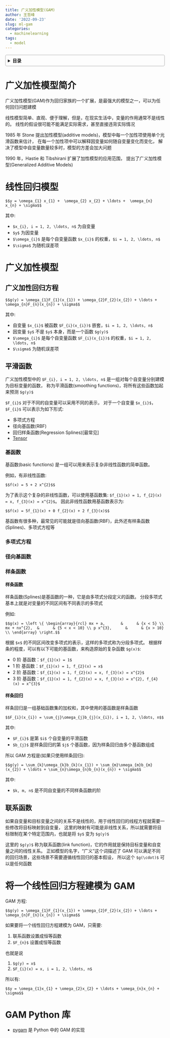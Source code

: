 ```yaml
---
title: 广义加性模型(GAM)
author: 王哲峰
date: '2022-09-23'
slug: ml-gam
categories:
  - machinelearning
tags:
  - model
---
```


<style>
details {
    border: 1px solid #aaa;
    border-radius: 4px;
    padding: .5em .5em 0;
}
summary {
    font-weight: bold;
    margin: -.5em -.5em 0;
    padding: .5em;
}
details[open] {
    padding: .5em;
}
details[open] summary {
    border-bottom: 1px solid #aaa;
    margin-bottom: .5em;
}
</style>

<details><summary>目录</summary><p>

- [广义加性模型简介](#广义加性模型简介)
- [线性回归模型](#线性回归模型)
- [广义加性模型](#广义加性模型)
  - [广义加性回归方程](#广义加性回归方程)
  - [平滑函数](#平滑函数)
    - [基函数](#基函数)
    - [多项式方程](#多项式方程)
    - [径向基函数](#径向基函数)
    - [样条函数](#样条函数)
      - [样条函数](#样条函数-1)
      - [样条回归](#样条回归)
  - [联系函数](#联系函数)
- [将一个线性回归方程建模为 GAM](#将一个线性回归方程建模为-gam)
- [GAM Python 库](#gam-python-库)
</p></details><p></p>

# 广义加性模型简介

广义加性模型(GAM)作为回归家族的一个扩展，是最强大的模型之一，可以为任何回归问题建模

线性模型简单、直观、便于理解，但是，在现实生活中，变量的作用通常不是线性的。
线性的假设很可能不能满足实际需求，甚至直接违背实际情况

1985 年 Stone 提出加性模型(additive models)，模型中每一个加性项使用单个光滑函数来估计，
在每一个加性项中可以解释因变量如何随自变量变化而变化，
解决了模型中自变量数量较多时，模型的方差会加大问题

1990 年，Hastie 和 Tibshirani 扩展了加性模型的应用范围，
提出了广义加性模型(Generalized Additive Models)

# 线性回归模型

`$$y = \omega_{1} x_{1} +  \omega_{2} x_{2} + \ldots +  \omega_{n} x_{n} + \sigma$$`

其中:

* `$x_{i}, i = 1, 2, \ldots, n$` 为自变量
* `$y$` 为因变量 
* `$\omega_{i}$` 是每个自变量函数 `$x_{i}$` 的权重，`$i = 1, 2, \ldots, n$`
* `$\sigma$` 为随机误差项

# 广义加性模型

## 广义加性回归方程

`$$g(y) = \omega_{1}F_{1}(x_{1}) + \omega_{2}F_{2}(x_{2}) + \ldots + \omega_{n}F_{n}(x_{n}) + \sigma$$`

其中:

* 自变量 `$x_{i}$` 被函数 `$F_{i}(x_{i})$` 嵌套，`$i = 1, 2, \ldots, n$`
* 因变量 `$y$` 不是 `$y$` 本身，而是一个函数 `$g(y)$`
* `$\omega_{i}$` 是每个自变量函数 `$F_{i}(x_{i})$` 的权重，`$i = 1, 2, \ldots, n$`
* `$\sigma$` 为随机误差项

## 平滑函数

广义加性模型中的 `$F_{i}, i = 1, 2, \ldots, n$` 是一组对每个自变量分别建模为目标变量的函数，
称为平滑函数(smoothing functions)，将所有这些函数加起来预测 `$g(y)$`

`$F_{i}$` 对于不同的自变量可以采用不同的表示，
对于一个自变量 `$x_{i}$`，`$F_{i}$` 可以表示为如下形式:

* 多项式方程
* 径向基函数(RBF)
* 回归样条函数(Regression Splines)[最常见]
* [Tensor](https://fda.readthedocs.io/en/latest/modules/autosummary/skfda.representation.basis.Tensor.html)

### 基函数

基函数(basic functions) 是一组可以用来表示复杂非线性函数的简单函数。

例如，有非线性函数:

`$$f(x) = 5 + 2 x^{2}$$`

为了表示这个复杂的非线性函数，可以使用基函数集: `$f_{1}(x) = 1, f_{2}(x) = x, f_{3}(x) = x^{2}$`。
因此非线性函数用基函数表示为:

`$$f(x) = 5f_{1}(x) + 0 f_{2}(x) + 2 f_{3}(x)$$`

基函数有很多种，最常见的可能就是径向基函数(RBF)，此外还有样条函数(Splines)、多项式方程等

### 多项式方程

### 径向基函数

### 样条函数

#### 样条函数

样条函数(Splines)是基函数的一种，它是由多项式分段定义的函数。
分段多项式基本上就是对变量的不同区间有不同表示的多项式

例如:

`$$g(x) = \left \{
\begin{array}{rcl}
mx + a,       &      & {x < 5} \\
mx + nx^{2},  &      & {5 < x < 10} \\
p x^{3},      &      & {x > 10} \\
\end{array} \right.$$`

根据 `$x$` 的不同区间改变多项式的表示，这样的多项式称为分段多项式。
根据样条的程度，可以有以下可能的基函数，来构造原始的复杂函数 `$g(x)$`:

* 0 阶 基函数：`$f_{1}(x) = 1$`
* 1 阶 基函数：`$f_{1}(x) = 1, f_{2}(x) = x$`
* 2 阶 基函数：`$f_{1}(x) = 1, f_{2}(x) = x, f_{3}(x) = x^{2}$`
* 3 阶 基函数：`$f_{1}(x) = 1, f_{2}(x) = x, f_{3}(x) = x^{2}, f_{4}(x) = x^{3}$`

#### 样条回归

样条回归是一组基础函数集的加权和，其中使用的基函数是样条函数

`$$F_{i}(x_{i}) = \sum_{j}\omega_{j}b_{j}(x_{i}), i = 1, 2, \ldots, n$$`

其中:

* `$F_{i}$` 是第 `$i$` 个自变量的平滑函数
* `$b_{j}$` 是样条回归的第 `$j$` 个基函数，因为样条回归由多个基函数组成

所以 GAM 方程是(如果只使用样条回归):

`$$g(y) = \sum_{k}\omega_{k}b_{k}(x_{1}) + \sum_{m}\omega_{m}b_{m}(x_{2}) + \ldots + \sum_{n}\omega_{n}b_{n}(x_{n}) + \sigma$$`

其中:

* `$k, m, n$` 是不同自变量的不同样条函数的阶

## 联系函数

如果自变量和目标变量之间的关系不是线性的，用于线性回归的线程方程就需要一些修改将目标映射到自变量，
这里的映射有可能是非线性关系，所以就需要将目标限制在某个特定范围内，也就是将 `$y$` 变为 `$g(y)$`

这里的 `$g(y)$` 称为联系函数(link function)，它的作用就是保持目标变量和自变量之间的线性关系。
正如模型的名字，“广义”这个词描述了 GAM 可以满足不同的回归场景，这些场景不需要遵循线性回归的基本假设，
所以这个 `$g(\cdot)$` 可以是任何函数

# 将一个线性回归方程建模为 GAM

GAM 方程:

`$$g(y) = \omega_{1}F_{1}(x_{1}) + \omega_{2}F_{2}(x_{2}) + \ldots + \omega_{n}F_{n}(x_{n}) + \sigma$$`

如果要将一个线性回归方程建模为 GAM，只需要:

1. 联系函数设置成恒等函数
2. `$F_{n}$` 设置成恒等函数

也就是说 

1. `$g(y) = x$`
2. `$F_{i}(x) = x, i = 1, 2, \ldots, n$`
  
所以有:

`$$y = \omega_{1}x_{1} + \omega_{2}x_{2} + \ldots + \omega_{n}x_{n} + \sigma$$`

# GAM Python 库

* [pygam](https://pygam.readthedocs.io/en/latest/notebooks/tour_of_pygam.html) 是 Python 中的 GAM 的实现

